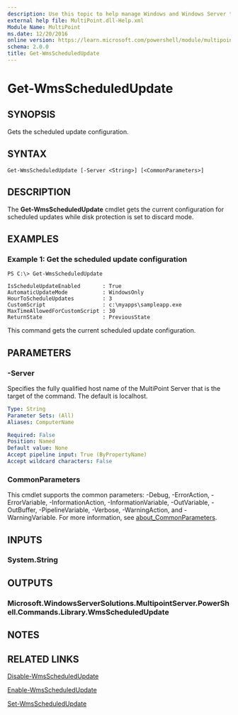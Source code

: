```yaml
---
description: Use this topic to help manage Windows and Windows Server technologies with Windows PowerShell.
external help file: MultiPoint.dll-Help.xml
Module Name: MultiPoint
ms.date: 12/20/2016
online version: https://learn.microsoft.com/powershell/module/multipoint/get-wmsscheduledupdate?view=windowsserver2022-ps&wt.mc_id=ps-gethelp
schema: 2.0.0
title: Get-WmsScheduledUpdate
---
```


# Get-WmsScheduledUpdate

## SYNOPSIS
Gets the scheduled update configuration.

## SYNTAX

```
Get-WmsScheduledUpdate [-Server <String>] [<CommonParameters>]
```

## DESCRIPTION
The **Get-WmsScheduledUpdate** cmdlet gets the current configuration for scheduled updates while disk protection is set to discard mode.

## EXAMPLES

### Example 1: Get the scheduled update configuration
```
PS C:\> Get-WmsScheduledUpdate

IsScheduleUpdateEnabled       : True
AutomaticUpdateMode           : WindowsOnly
HourToScheduleUpdates         : 3
CustomScript                  : c:\myapps\sampleapp.exe
MaxTimeAllowedForCustomScript : 30
ReturnState                   : PreviousState
```

This command gets the current scheduled update configuration.

## PARAMETERS

### -Server
Specifies the fully qualified host name of the MultiPoint Server that is the target of the command.
The default is localhost.

```yaml
Type: String
Parameter Sets: (All)
Aliases: ComputerName

Required: False
Position: Named
Default value: None
Accept pipeline input: True (ByPropertyName)
Accept wildcard characters: False
```

### CommonParameters
This cmdlet supports the common parameters: -Debug, -ErrorAction, -ErrorVariable, -InformationAction, -InformationVariable, -OutVariable, -OutBuffer, -PipelineVariable, -Verbose, -WarningAction, and -WarningVariable. For more information, see [about_CommonParameters](https://go.microsoft.com/fwlink/?LinkID=113216).

## INPUTS

### System.String

## OUTPUTS

### Microsoft.WindowsServerSolutions.MultipointServer.PowerShell.Commands.Library.WmsScheduledUpdate

## NOTES

## RELATED LINKS

[Disable-WmsScheduledUpdate](./Disable-WmsScheduledUpdate.md)

[Enable-WmsScheduledUpdate](./Enable-WmsScheduledUpdate.md)

[Set-WmsScheduledUpdate](./Set-WmsScheduledUpdate.md)

